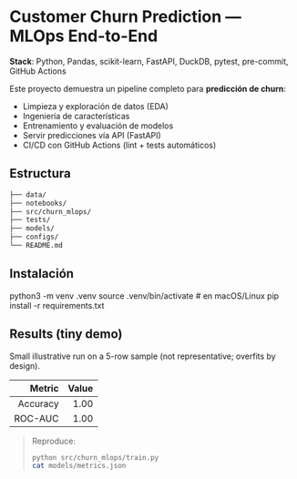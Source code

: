 # Customer Churn Prediction — MLOps End-to-End

**Stack**: Python, Pandas, scikit-learn, FastAPI, DuckDB, pytest, pre-commit, GitHub Actions

Este proyecto demuestra un pipeline completo para **predicción de churn**:
- Limpieza y exploración de datos (EDA)
- Ingeniería de características
- Entrenamiento y evaluación de modelos
- Servir predicciones vía API (FastAPI)
- CI/CD con GitHub Actions (lint + tests automáticos)

## Estructura
```bash
├── data/
├── notebooks/
├── src/churn_mlops/
├── tests/
├── models/
├── configs/
└── README.md
```

## Instalación 
python3 -m venv .venv
source .venv/bin/activate  # en macOS/Linux
pip install -r requirements.txt

## Results (tiny demo)
Small illustrative run on a 5-row sample (not representative; overfits by design).

| Metric   | Value |
|---------:|------:|
| Accuracy | 1.00  |
| ROC-AUC  | 1.00  |

> Reproduce:
> ```bash
> python src/churn_mlops/train.py
> cat models/metrics.json
> ```